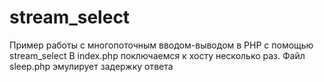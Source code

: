 # stream_select

Пример работы с многопоточным вводом-выводом в PHP с помощью stream_select
В index.php поключаемся к хосту несколько раз. Файл sleep.php эмулирует задержку ответа